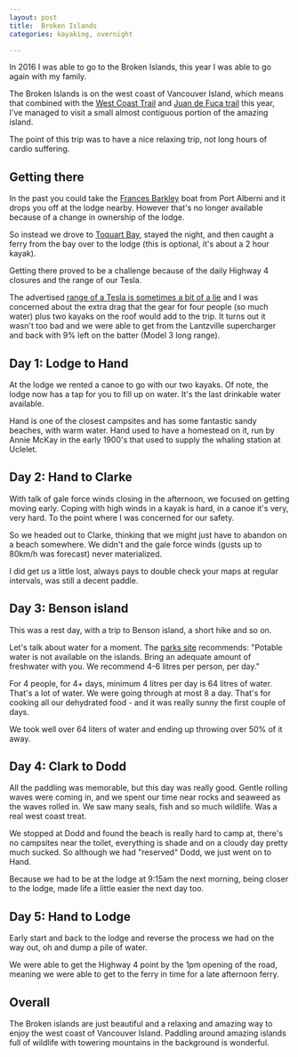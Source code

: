 ```yaml
---
layout: post
title:  Broken Islands
categories: kayaking, overnight

---
```


In 2016 I was able to go to the Broken Islands, this year I was able to go again with my family.

The Broken Islands is on the west coast of Vancouver Island, which means that combined with the <a href="/2023-07-31-west-coast-trail.html">West Coast Trail</a> and <a href="/2023-06-20-juan-de-fuca.html">Juan de Fuca trail</a> this year, I've managed to visit a small almost contiguous portion of the amazing island.

The point of this trip was to have a nice relaxing trip, not long hours of cardio suffering.

## Getting there

In the past you could take the <a href="http://www.ladyrosemarine.com/">Frances Barkley</a> boat from Port Alberni and it drops you off at the lodge nearby. However that's no longer available because of a change in ownership of the lodge.

So instead we drove to <a href="https://www.google.com/maps/place/Toquart+Bay,+Ucluelet,+BC+V0R+2B0/@49.0230739,-125.3678869,14z/data=!4m14!1m7!3m6!1s0x54890eb87d1b663b:0xb0e618a4654b73cb!2sToquart+Bay!8m2!3d49.0230762!4d-125.3472445!16s%2Fg%2F11clht847j!3m5!1s0x54890ebadbcf96e5:0xba1f01a06bc43efd!8m2!3d49.019025!4d-125.3595125!16s%2Fg%2F11_qy1cvs?entry=ttu">Toquart Bay</a>, stayed the night, and then caught a ferry from the bay over to the lodge (this is optional, it's about a 2 hour kayak).

Getting there proved to be a challenge because of the daily Highway 4 closures and the range of our Tesla.

The advertised <a href="https://www.reuters.com/legal/tesla-faces-california-class-action-its-ev-range-claims-2023-08-03/">range of a Tesla is sometimes a bit of a lie</a> and I was concerned about the extra drag that the gear for four people (so much water) plus two kayaks on the roof would add to the trip. It turns out it wasn't too bad and we were able to get from the Lantzville supercharger and back with 9% left on the batter (Model 3 long range).

## Day 1: Lodge to Hand

At the lodge we rented a canoe to go with our two kayaks. Of note, the lodge now has a tap for you to fill up on water. It's the last drinkable water available.

<div class="strava-embed-placeholder" data-embed-type="activity" data-embed-id="9675459494"></div><script src="https://strava-embeds.com/embed.js"></script>

Hand is one of the closest campsites and has some fantastic sandy beaches, with warm water. Hand used to have a homestead on it, run by Annie McKay in the early 1900's that used to supply the whaling station at Uclelet.

## Day 2: Hand to Clarke

With talk of gale force winds closing in the afternoon, we focused on getting moving early. Coping with high winds in a kayak is hard, in a canoe it's very, very hard. To the point where I was concerned for our safety.

So we headed out to Clarke, thinking that we might just have to abandon on a beach somewhere. We didn't and the gale force winds (gusts up to 80km/h was forecast) never materialized.

<div class="strava-embed-placeholder" data-embed-type="activity" data-embed-id="9675459711"></div><script src="https://strava-embeds.com/embed.js"></script>

I did get us a little lost, always pays to double check your maps at regular intervals, was still a decent paddle.

## Day 3: Benson island

This was a rest day, with a trip to Benson island, a short hike and so on.

<div class="strava-embed-placeholder" data-embed-type="activity" data-embed-id="9681782216"></div><script src="https://strava-embeds.com/embed.js"></script>

Let's talk about water for a moment. The <a href="https://parks.canada.ca/pn-np/bc/pacificrim/activ/camping/activ4">parks site</a> recommends: "Potable water is not available on the islands. Bring an adequate amount of freshwater with you. We recommend 4-6 litres per person, per day." 

For 4 people, for 4+ days, minimum 4 litres per day is 64 litres of water. That's a lot of water. We were going through at most 8 a day. That's for cooking all our dehydrated food - and it was really sunny the first couple of days.

We took well over 64 liters of water and ending up throwing over 50% of it away.

## Day 4: Clark to Dodd

All the paddling was memorable, but this day was really good. Gentle rolling waves were coming in, and we spent our time near rocks and seaweed as the waves rolled in. We saw many seals, fish and so much wildlife. Was a real west coast treat.

<div class="strava-embed-placeholder" data-embed-type="activity" data-embed-id="9688896835"></div><script src="https://strava-embeds.com/embed.js"></script>

We stopped at Dodd and found the beach is really hard to camp at, there's no campsites near the toilet, everything is shade and on a cloudy day pretty much sucked. So although we had "reserved" Dodd, we just went on to Hand.

<div class="strava-embed-placeholder" data-embed-type="activity" data-embed-id="9688896798"></div><script src="https://strava-embeds.com/embed.js"></script>

Because we had to be at the lodge at 9:15am the next morning, being closer to the lodge, made life a little easier the next day too.

## Day 5: Hand to Lodge

Early start and back to the lodge and reverse the process we had on the way out, oh and dump a pile of water.

<div class="strava-embed-placeholder" data-embed-type="activity" data-embed-id="9693372968"></div><script src="https://strava-embeds.com/embed.js"></script>

We were able to get the Highway 4 point by the 1pm opening of the road, meaning we were able to get to the ferry in time for a late afternoon ferry.

## Overall

The Broken islands are just beautiful and a relaxing and amazing way to enjoy the west coast of Vancouver Island. Paddling around amazing islands full of wildlife with towering mountains in the background is wonderful.